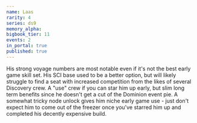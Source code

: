 ```yaml
---
name: Laas
rarity: 4
series: ds9
memory_alpha:
bigbook_tier: 11
events: 2
in_portal: true
published: true
---
```


His strong voyage numbers are most notable even if it's not the best early game skill set. His SCI base used to be a better option, but will likely struggle to find a seat with increased competition from the likes of several Discovery crew. A "use" crew if you can star him up early, but slim long term benefits since he doesn't get a cut of the Dominion event pie. A somewhat tricky node unlock gives him niche early game use - just don't expect him to come out of the freezer once you've starred him up and completed his decently expensive build.
